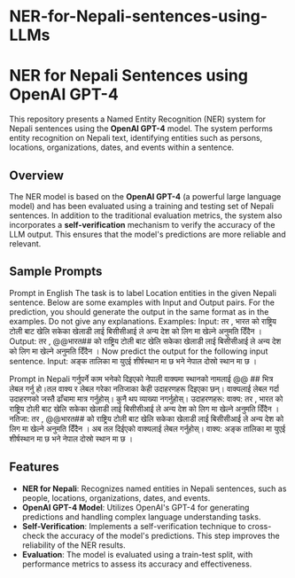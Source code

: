 # NER-for-Nepali-sentences-using-LLMs

# NER for Nepali Sentences using OpenAI GPT-4

This repository presents a Named Entity Recognition (NER) system for Nepali sentences using the **OpenAI GPT-4** model. The system performs entity recognition on Nepali text, identifying entities such as persons, locations, organizations, dates, and events within a sentence.

## Overview

The NER model is based on the **OpenAI GPT-4** (a powerful large language model) and has been evaluated using a training and testing set of Nepali sentences. In addition to the traditional evaluation metrics, the system also incorporates a **self-verification** mechanism to verify the accuracy of the LLM output. This ensures that the model's predictions are more reliable and relevant.

## Sample Prompts

Prompt in English
The task is to label Location entities in the given Nepali sentence.  Below are some examples with Input and Output pairs. 
For the prediction, you should generate the output in the same format as in the examples.  Do not give any explanations. 
Examples:
Input: तर , भारत को राष्ट्रिय टोली बाट खेलि सकेका खेलाडी लाई बिसीसीआई ले अन्य देश को लिग मा खेल्ने अनुमति दिँदैन ।
Output: तर , @@भारत## को राष्ट्रिय टोली बाट खेलि सकेका खेलाडी लाई बिसीसीआई ले अन्य देश को लिग मा खेल्ने अनुमति दिँदैन ।
Now predict the output for the following input sentence. 
Input: अङ्क तालिका मा युएई शीर्षस्थान मा छ भने नेपाल दोस्रो स्थान मा छ ।

Prompt in Nepali
गर्नुपर्ने काम भनेको दिइएको नेपाली वाक्यमा स्थानको नामलाई @@ ## भित्र लेबल गर्नु हो।तल वाक्य र लेबल गरेका नतिजाका केही उदाहरणहरू दिइएका छन्।
वाक्यलाई लेबल गर्दा उदाहरणको जस्तै ढाँचामा मात्र गर्नुहोस्। कुनै थप व्याख्या नगर्नुहोस्। 
उदाहरणहरू: 
वाक्य: तर , भारत को राष्ट्रिय टोली बाट खेलि सकेका खेलाडी लाई बिसीसीआई ले अन्य देश को लिग मा खेल्ने अनुमति दिँदैन ।
नतिजा: तर , @@भारत## को राष्ट्रिय टोली बाट खेलि सकेका खेलाडी लाई बिसीसीआई ले अन्य देश को लिग मा खेल्ने अनुमति दिँदैन ।
अब तल दिईएको वाक्यलाई लेबल गर्नुहोस्। 
वाक्य: अङ्क तालिका मा युएई शीर्षस्थान मा छ भने नेपाल दोस्रो स्थान मा छ ।

## Features

- **NER for Nepali**: Recognizes named entities in Nepali sentences, such as people, locations, organizations, dates, and events.
- **OpenAI GPT-4 Model**: Utilizes OpenAI's GPT-4 for generating predictions and handling complex language understanding tasks.
- **Self-Verification**: Implements a self-verification technique to cross-check the accuracy of the model's predictions. This step improves the reliability of the NER results.
- **Evaluation**: The model is evaluated using a train-test split, with performance metrics to assess its accuracy and effectiveness.

